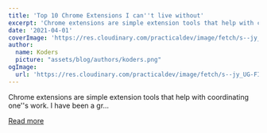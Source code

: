 ```yaml
---
title: 'Top 10 Chrome Extensions I can''t live without'
excerpt: 'Chrome extensions are simple extension tools that help with coordinating one''s work. I have been a gr...'
date: '2021-04-01'
coverImage: 'https://res.cloudinary.com/practicaldev/image/fetch/s--jy_UG-FI--/c_imagga_scale,f_auto,fl_progressive,h_420,q_auto,w_1000/https://dev-to-uploads.s3.amazonaws.com/uploads/articles/230og48eo411wc0gopd5.png'
author:
  name: Koders
  picture: "assets/blog/authors/koders.png"
ogImage:
  url: 'https://res.cloudinary.com/practicaldev/image/fetch/s--jy_UG-FI--/c_imagga_scale,f_auto,fl_progressive,h_420,q_auto,w_1000/https://dev-to-uploads.s3.amazonaws.com/uploads/articles/230og48eo411wc0gopd5.png'
---
```


Chrome extensions are simple extension tools that help with coordinating one''s work. I have been a gr...

[Read more](https://dev.to/aemiej/top-10-chrome-extensions-i-can-t-live-without-2bdf)

